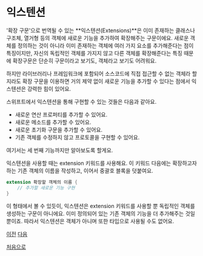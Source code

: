 # 익스텐션

'확장 구문'으로 번역될 수 있는 **익스텐션(Extensions)**은 이미 존재하는 클래스나 구조체, 열거형 등의 객체에 새로운 기능을 추가하여 확장해주는 구문이에요. 새로운 객체를 정의하는 것이 아니라 이미 존재하는 객체에 여러 가지 요소를 추가해준다는 점이 특징이지만, 자신의 독립적인 객체를 가지지 않고 다른 객체를 확장해준다는 특징 때문에 확장구문은 단순히 구문이라고 보기도, 객체라고 보기도 어려워요.

하지만 라이브러리나 프레임워크에 포함되어 소스코드에 직접 접근할 수 없는 객체라 할지라도 확장 구문을 이용하면 거의 제약 없이 새로운 기능을 추가할 수 있다는 점에서 익스텐션은 강력한 힘이 있어요.

스위프트에서 익스텐션을 통해 구현할 수 있는 것들은 다음과 같아요.

- 새로운 연산 프로퍼티를 추가할 수 있어요.
- 새로운 메소드를 추가할 수 있어요.
- 새로운 초기화 구문을 추가할 수 있어요.
- 기존 객체를 수정하지 않고 프로토콜을 구현할 수 있어요.

여기서는 세 번째 기능까지만 알아보도록 할게요.

익스텐션을 사용할 때는 extension 키워드를 사용해요. 이 키워드 다음에는 확장하고자 하는 기존 객체의 이름을 작성하고, 이어서 중괄호 블록을 덧붙여요.

```swift
extension 확장할 객체의 이름 {
    // 추가할 새로운 기능 구현
}
```

이 형태에서 볼 수 있듯이, 익스텐션은 extension 키워드를 사용할 뿐 독립적인 객체를 생성하는 구문이 아니에요. 이미 정의되어 있는 기존 객체의 기능을 더 추가해주는 것일 뿐이죠. 따라서 익스텐션은 객체가 아니며 또한 타입으로 사용될 수도 없어요.

[이전](https://github.com/MojitoBar/iOS-DeepDive/blob/main/%EA%BC%BC%EA%BC%BC%ED%95%9C_%EC%9E%AC%EC%9D%80%EC%94%A8%EC%9D%98_Swift_%EB%AC%B8%EB%B2%95%ED%8E%B8/9.1.3.md)
[다음](https://github.com/MojitoBar/iOS-DeepDive/blob/main/%EA%BC%BC%EA%BC%BC%ED%95%9C_%EC%9E%AC%EC%9D%80%EC%94%A8%EC%9D%98_Swift_%EB%AC%B8%EB%B2%95%ED%8E%B8/9.2.1.md)

[처음으로](https://github.com/MojitoBar/iOS-DeepDive/blob/main/%EA%BC%BC%EA%BC%BC%ED%95%9C_%EC%9E%AC%EC%9D%80%EC%94%A8%EC%9D%98_Swift_%EB%AC%B8%EB%B2%95%ED%8E%B8/README.md)
